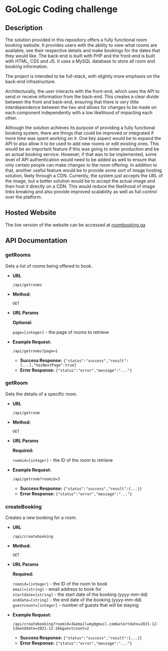 # GoLogic Coding challenge

## Description

The solution provided in this repository offers a fully functional room booking website. It provides users with the ability to view what rooms are available, see their respective details and make bookings for the dates that they would like. The back-end is built with PHP and the front-end is built with HTML, CSS and JS. It uses a MySQL database to store all room and booking information.

The project is intended to be full-stack, with slightly more emphasis on the back-end infrastructure.

Architecturally, the user interacts with the front-end, which uses the API to send or receive information from the back-end. This creates a clear divide between the front and back-end, ensuring that there is very little interdependence between the two and allows for changes to be made on each component independently with a low likelihood of impacting each other. 

Although the solution achieves its purpose of providing a fully functional booking system, there are things that could be improved or integrated if more time was spent working on it. One key aspect would be to expand the API to also allow it to be used to add new rooms or edit existing ones. This would be an important feature if this was going to enter production and be an actual booking service. However, if that was to be implemented, some level of API authentication would need to be added as well to ensure that only certain people can make changes to the room offering. In addition to that, another useful feature would be to provide some sort of image hosting solution, likely through a CDN. Currently, the system just accepts the URL of the image, but a better solution would be to accept the actual image and then host it directly on a CDN. This would reduce the likelihood of image links breaking and also provide improved scalability as well as full control over the platform.

## Hosted Website

The live version of the website can be accessed at [roombooking.ga](https://roombooking.ga/)

## API Documentation

### **getRooms**

Gets a list of rooms being offered to book.

* **URL**

  `/api/getrooms`

* **Method:**
  
  `GET`
  
*  **URL Params**

   **Optional:**
 
   `page=[integer]` - the page of rooms to retrieve

* **Example Request:**
  
  `/api/getrooms?page=1`

  * **Success Response:** `{"status":"success","result":[...],"hasNextPage":true}`
  * **Error Response:** `{"status":"error","message":"..."}`

### **getRoom**

Gets the details of a specific room.

* **URL**

  `/api/getroom`

* **Method:**
  
  `GET`
  
*  **URL Params**

   **Required:**
 
   `roomid=[integer]` - the ID of the room to retrieve

* **Example Request:**
  
  `/api/getroom?roomid=3`

  * **Success Response:** `{"status":"success","result":{...}}`
  * **Error Response:** `{"status":"error","message":"..."}`

### **createBooking**

Creates a new booking for a room.

* **URL**

  `/api/createbooking`

* **Method:**
  
  `GET`
  
*  **URL Params**

   **Required:**
 
   `roomid=[integer]` - the ID of the room to book </br>
   `email=[string]` - email address to book for </br>
   `startdate=[string]` - the start date of the booking (yyyy-mm-dd) </br>
   `enddate=[string]` - the end date of the booking (yyyy-mm-dd) </br>
   `guestcount=[integer]` - number of guests that will be staying </br>

* **Example Request:**
  
  `/api/createbooking?roomid=3&email=my@gmail.com&startdate=2021-12-13&enddate=2021-12-16&guestcount=2`

  * **Success Response:** `{"status":"success","result":{...}}`
  * **Error Response:** `{"status":"error","message":"..."}`
